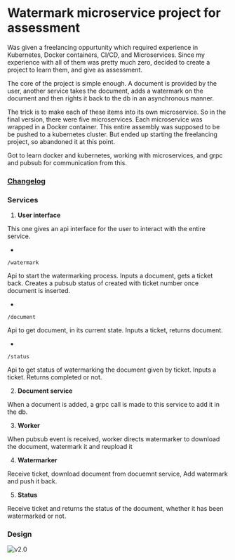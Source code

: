 # Watermark microservice project for assessment

Was given a freelancing oppurtunity which required experience in Kubernetes, Docker containers, CI/CD, and Microservices. Since my experience with all of them was pretty much zero, decided to create a project to learn them, and give as assessment.

The core of the project is simple enough. A document is provided by the user, another service takes the document, adds a watermark on the document and then rights it back to the db in an asynchronous manner.

The trick is to make each of these items into its own microservice. So in the final version, there were five microservices. Each microservice was wrapped in a Docker container. This entire assembly was supposed to be be pushed to a kubernetes cluster. But ended up starting the freelancing project, so abandoned it at this point. 

Got to learn docker and kubernetes, working with microservices, and grpc and pubsub for communication from this.

### [Changelog](https://github.com/moonblade/watermark/blob/master/ChangeLog.md)

### Services



1. **User interface**

  This one gives an api interface for the user to interact with the entire service.

 -  
```
/watermark
```
Api to start the watermarking process. Inputs a document, gets a ticket back. Creates a pubsub status of created with ticket number once document is inserted. 

 -  
``` 
/document 
```
Api to get document, in its current state. Inputs a ticket, returns document.

 - 
```
/status
```
Api to get status of watermarking the document given by ticket. Inputs a ticket. Returns completed or not. 

2. **Document service**

When a document is added, a grpc call is made to this service to add it in the db. 

3. **Worker** 

When pubsub event is received, worker directs watermarker to download the document, watermark it and reupload it  

4. **Watermarker**

Receive ticket, download document from docuemnt service, Add watermark and push it back.

5. **Status**

Receive ticket and returns the status of the document, whether it has been watermarked or not.

### Design

![v2.0](https://github.com/moonblade/watermark/raw/dev/assets/archv2.0.png)
